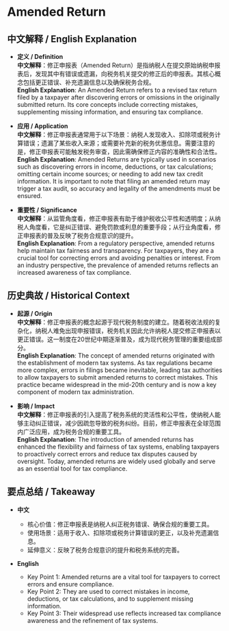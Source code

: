 # Amended Return

## 中文解释 / English Explanation

* **定义 / Definition**  
  **中文解释**：修正申报表（Amended Return）是指纳税人在提交原始纳税申报表后，发现其中有错误或遗漏，向税务机关提交的修正后的申报表。其核心概念包括更正错误、补充遗漏信息以及确保税务合规。  
  **English Explanation**: An Amended Return refers to a revised tax return filed by a taxpayer after discovering errors or omissions in the originally submitted return. Its core concepts include correcting mistakes, supplementing missing information, and ensuring tax compliance.

* **应用 / Application**  
  **中文解释**：修正申报表通常用于以下场景：纳税人发现收入、扣除项或税务计算错误；遗漏了某些收入来源；或需要补充新的税务优惠信息。需要注意的是，修正申报表可能触发税务审查，因此需确保修正内容的准确性和合法性。  
  **English Explanation**: Amended Returns are typically used in scenarios such as discovering errors in income, deductions, or tax calculations; omitting certain income sources; or needing to add new tax credit information. It is important to note that filing an amended return may trigger a tax audit, so accuracy and legality of the amendments must be ensured.

* **重要性 / Significance**  
  **中文解释**：从监管角度看，修正申报表有助于维护税收公平性和透明度；从纳税人角度看，它是纠正错误、避免罚款或利息的重要手段；从行业角度看，修正申报表的普及反映了税务合规意识的提升。  
  **English Explanation**: From a regulatory perspective, amended returns help maintain tax fairness and transparency. For taxpayers, they are a crucial tool for correcting errors and avoiding penalties or interest. From an industry perspective, the prevalence of amended returns reflects an increased awareness of tax compliance.

## 历史典故 / Historical Context

* **起源 / Origin**  
  **中文解释**：修正申报表的概念起源于现代税务制度的建立。随着税收法规的复杂化，纳税人难免出现申报错误，税务机关因此允许纳税人提交修正申报表以更正错误。这一制度在20世纪中期逐渐普及，成为现代税务管理的重要组成部分。  
  **English Explanation**: The concept of amended returns originated with the establishment of modern tax systems. As tax regulations became more complex, errors in filings became inevitable, leading tax authorities to allow taxpayers to submit amended returns to correct mistakes. This practice became widespread in the mid-20th century and is now a key component of modern tax administration.

* **影响 / Impact**  
  **中文解释**：修正申报表的引入提高了税务系统的灵活性和公平性，使纳税人能够主动纠正错误，减少因疏忽导致的税务纠纷。目前，修正申报表在全球范围内广泛应用，成为税务合规的重要工具。  
  **English Explanation**: The introduction of amended returns has enhanced the flexibility and fairness of tax systems, enabling taxpayers to proactively correct errors and reduce tax disputes caused by oversight. Today, amended returns are widely used globally and serve as an essential tool for tax compliance.

## 要点总结 / Takeaway

* **中文**  
  - 核心价值：修正申报表是纳税人纠正税务错误、确保合规的重要工具。  
  - 使用场景：适用于收入、扣除项或税务计算错误的更正，以及补充遗漏信息。  
  - 延伸意义：反映了税务合规意识的提升和税务系统的完善。

* **English**  
  - Key Point 1: Amended returns are a vital tool for taxpayers to correct errors and ensure compliance.  
  - Key Point 2: They are used to correct mistakes in income, deductions, or tax calculations, and to supplement missing information.  
  - Key Point 3: Their widespread use reflects increased tax compliance awareness and the refinement of tax systems.